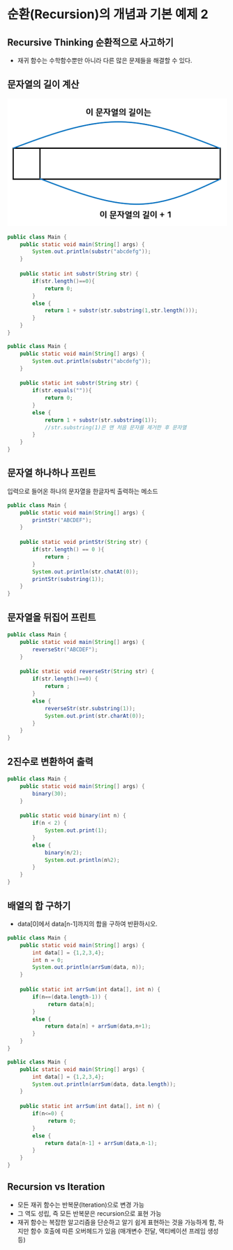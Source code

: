 # 순환(Recursion)의 개념과 기본 예제 2

## Recursive Thinking 순환적으로 사고하기

- 재귀 함수는 수학함수뿐만 아니라 다른 많은 문제들을 해결할 수 있다.



## 문자열의 길이 계산

![recursive_4](images/recursive_4.PNG)



```java
public class Main {
	public static void main(String[] args) {
		System.out.println(substr("abcdefg"));
	}
	
	public static int substr(String str) {
		if(str.length()==0){
			return 0;
		}
		else {
			return 1 + substr(str.substring(1,str.length()));
		}
	}
}
```



```java
public class Main {
	public static void main(String[] args) {
		System.out.println(substr("abcdefg"));
	}
	
	public static int substr(String str) {
		if(str.equals("")){
			return 0;
		}
		else {
			return 1 + substr(str.substring(1));
            //str.substring(1)은 맨 처음 문자를 제거한 후 문자열
		}
	}
}
```



## 문자열 하나하나 프린트

입력으로 들어온 하나의 문자열을 한글자씩 출력하는 메소드 

```java
public class Main {
    public static void main(String[] args) {
		printStr("ABCDEF");        
    }
    
    public static void printStr(String str) {
        if(str.length() == 0 ){
            return ;
        }
        System.out.println(str.chatAt(0));
        printStr(substring(1));
    }
}
```



## 문자열을 뒤집어 프린트

```java
public class Main {
	public static void main(String[] args) {
		reverseStr("ABCDEF");
	}
    
    public static void reverseStr(String str) {
        if(str.length()==0) {
			return ; 	           
        }
        else {
            reverseStr(str.substring(1));
            System.out.print(str.charAt(0));
        }
    }
}
```



## 2진수로 변환하여 출력

```java
public class Main {
    public static void main(String[] args) {
 		binary(30);       
    }
    	
    public static void binary(int n) {
        if(n < 2) {
            System.out.print(1);
        }
        else {
            binary(n/2);
            System.out.println(n%2);
        }
    }
}
```



## 배열의 합 구하기

- data[0]에서 data[n-1]까지의 합을 구하여 반환하시오.

```java
public class Main {
	public static void main(String[] args) {
        int data[] = {1,2,3,4};
        int n = 0;
        System.out.println(arrSum(data, n));	
	}
	
	public static int arrSum(int data[], int n) {
        if(n==(data.length-1)) {
             return data[n];
        }
        else {
            return data[n] + arrSum(data,n+1);
        }
	}
}
```



```java
public class Main {
	public static void main(String[] args) {
        int data[] = {1,2,3,4};
        System.out.println(arrSum(data, data.length));	
	}
	
	public static int arrSum(int data[], int n) {
        if(n<=0) {
             return 0;
        }
        else {
            return data[n-1] + arrSum(data,n-1);
        }
	}
}
```



## Recursion vs Iteration

- 모든 재귀 함수는 반복문(Iteration)으로 변경 가능
- 그 역도 성립, 즉 모든 반복문은 recursion으로 표현 가능
- 재귀 함수는 복잡한 알고리즘을 단순하고 알기 쉽게 표현하는 것을 가능하게 함, 하지만 함수 호출에 따른 오버헤드가 있음 (매개변수 전달, 액티베이션 프레임 생성 등)
